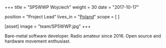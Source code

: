 +++
title = "SP5WWP Wojciech"
weight = 30
date = "2017-10-17"

position = "Project Lead"
lives_in = "[Poland](https://www.google.com/maps/place/Poland/)"
scope = [
]

[asset]
  image = "team/SP5WWP.jpg"
+++

Bare-metal software developer. Radio amateur since 2016. Open source and hardware movement enthusiast.
